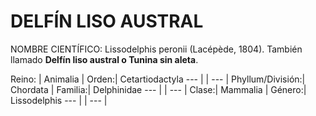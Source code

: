 DELFÍN LISO AUSTRAL
======

NOMBRE CIENTÍFICO: Lissodelphis peronii (Lacépède, 1804). También llamado **Delfín liso austral o Tunina sin aleta**.

Reino: | Animalia | Orden:| Cetartiodactyla
--- |  | --- |
Phyllum/División:| Chordata | Familia:| Delphinidae
--- |  | --- |
Clase:| Mammalia | Género:| Lissodelphis
--- |  | --- |

